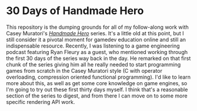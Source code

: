 # 30 Days of Handmade Hero

This repository is the dumping grounds for all of my follow-along work with Casey Muratori's [*Handmade Hero*](https://mollyrocket.com/#handmade) series. It's a little old at this point, but I still consider it a pivotal moment for gamedev education online and still an indispensable resource. Recently, I was listening to a game engineering podcast featuring Ryan Fleury as a guest, who mentioned working through the first 30 days of the series way back in the day. He remarked on that first chunk of the series giving him all he really needed to start programming games from scratch in the Casey Muratori style (C with operator overloading, compression oriented functional programming). I'd like to learn more about this, as well as get some core knowledge on game engines, so I'm going to try out these first thirty days myself. I think that's a reasonable section of the series to digest, and from there I can move on to some more specific rendering API work.